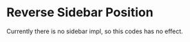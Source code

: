 <!--
SPDX-License-Identifier: MPL-2.0
-->

# Reverse Sidebar Position

Currently there is no sidebar impl, so this codes has no effect.
